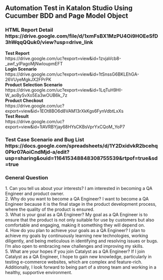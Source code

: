 <h2>Automation Test in Katalon Studio Using Cucumber BDD and Page Model Object</h2>
<h3>
    HTML Report Detail
    <br />
    https://drive.google.com/file/d/1xmFsBX1MzPU4Oi9HOEeSfD3hWqqQQuk0/view?usp=drive_link
</h3>
<b>Test Report</b>
<br />
https://drive.google.com/uc?export=view&id=1zvjaVcb8-_awf_yIPagoMjNwIoupmEFT
<br />
<b>Login Scenario</b>
<br />
https://drive.google.com/uc?export=view&id=1tSnssG6BKLEhGA-26VUyeMgkJX2FPrPK
<br />
<b>Product Selection Scenario</b>
<br />
https://drive.google.com/uc?export=view&id=1LqTuH9HI-W_aoBySvXo5Ea3wOUB6k_7z
<br />
<b>Product Checkout</b>
<br />
https://drive.google.com/uc?export=view&id=1EOt8BO6d8VAM13rXkKgs6FynVdbtLxXs
<br />
<b>Test Result</b>
<br />
https://drive.google.com/uc?export=view&id=1lAVRBYjay68HYsCKBsVprYxCQoM_YoP7
<br />
<h3>
    Test Case Scenario and Bug List
    <br />
    https://docs.google.com/spreadsheets/d/1Y2DxidvkR2bcehq0Pkr07AoiCndMjd-a/edit?usp=sharing&ouid=116415348848308755539&rtpof=true&sd=true
</h3>
<h3>General Question</h3>
1.	Can you tell us about your interests?
    I am interested in becoming a QA Engineer and product owner. <br />
2.	Why do you want to become a QA Engineer?
    I want to become a QA Engineer because it is the final stage in the product development process, where the quality of the product is ensured. <br />
3.	What is your goal as a QA Engineer?
    My goal as a QA Engineer is to ensure that the product is not only suitable for use by customers but also comfortable and engaging, making it something they will depend on. <br />
4.	How do you plan to achieve your goals as a QA Engineer?
    I plan to achieve my goals by continuously learning new technologies, working diligently, and being meticulous in identifying and resolving issues or bugs. I’m also open to embracing new challenges and improving my skills. <br />
5.	What are your hopes if you join Catalyst as a QA Engineer?
    If I join Catalyst as a QA Engineer, I hope to gain new knowledge, particularly in testing e-commerce websites, which are complex and feature-rich. Additionally, I look forward to being part of a strong team and working in a healthy, supportive environment.


